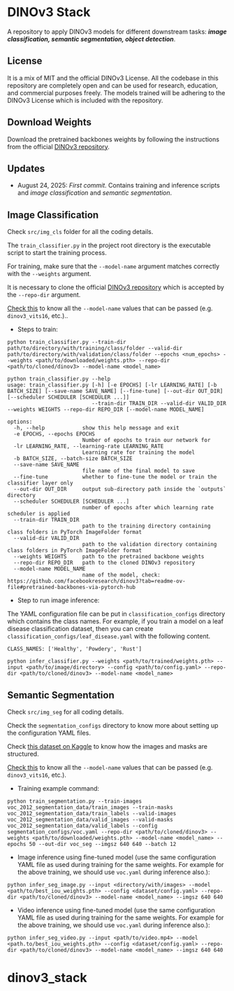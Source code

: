 # DINOv3 Stack

A repository to apply DINOv3 models for different downstream tasks: ***image classification, semantic segmentation, object detection***.

## License

It is a mix of MIT and the official DINOv3 License. All the codebase in this repository are completely open and can be used for research, education, and commercial purposes freely. The models trained will be adhering to the DINOv3 License which is included with the repository.

## Download Weights

Download the pretrained backbones weights by following the instructions from the official [DINOv3 repository](https://github.com/facebookresearch/dinov3). 

## Updates

* August 24, 2025: *First commit*. Contains training and inference scripts and *image classification* and *semantic segmentation*.

## Image Classification

Check `src/img_cls` folder for all the coding details.

The `train_classifier.py` in the project root directory is the executable script to start the training process.

For training, make sure that the `--model-name` argument matches correctly with the `--weights` argument.

It is necessary to clone the official [DINOv3 repository](https://github.com/facebookresearch/dinov3) which is accepted by the `--repo-dir` argument.

[Check this](https://github.com/facebookresearch/dinov3?tab=readme-ov-file#pretrained-backbones-via-pytorch-hub) to know all the `--model-name` values that can be passed (e.g. `dinov3_vits16`, etc.)..

* Steps to train:

```
python train_classifier.py --train-dir path/to/directory/with/training/class/folder --valid-dir path/to/directory/with/validation/class/folder --epochs <num_epochs> --weights <path/to/downloaded/weights.pth> --repo-dir <path/to/cloned/dinov3> --model-name <model_name>
```

```
python train_classifier.py --help
usage: train_classifier.py [-h] [-e EPOCHS] [-lr LEARNING_RATE] [-b BATCH_SIZE] [--save-name SAVE_NAME] [--fine-tune] [--out-dir OUT_DIR] [--scheduler SCHEDULER [SCHEDULER ...]]
                           --train-dir TRAIN_DIR --valid-dir VALID_DIR --weights WEIGHTS --repo-dir REPO_DIR [--model-name MODEL_NAME]

options:
  -h, --help            show this help message and exit
  -e EPOCHS, --epochs EPOCHS
                        Number of epochs to train our network for
  -lr LEARNING_RATE, --learning-rate LEARNING_RATE
                        Learning rate for training the model
  -b BATCH_SIZE, --batch-size BATCH_SIZE
  --save-name SAVE_NAME
                        file name of the final model to save
  --fine-tune           whether to fine-tune the model or train the classifier layer only
  --out-dir OUT_DIR     output sub-directory path inside the `outputs` directory
  --scheduler SCHEDULER [SCHEDULER ...]
                        number of epochs after which learning rate scheduler is applied
  --train-dir TRAIN_DIR
                        path to the training directory containing class folders in PyTorch ImageFolder format
  --valid-dir VALID_DIR
                        path to the validation directory containing class folders in PyTorch ImageFolder format
  --weights WEIGHTS     path to the pretrained backbone weights
  --repo-dir REPO_DIR   path to the cloned DINOv3 repository
  --model-name MODEL_NAME
                        name of the model, check: https://github.com/facebookresearch/dinov3?tab=readme-ov-file#pretrained-backbones-via-pytorch-hub
```

* Step to run image inference:

The YAML configuration file can be put in `classification_configs` directory which contains the class names. For example, if you train a model on a leaf disease classification dataset, then you can create `classification_configs/leaf_disease.yaml` with the following content.

```
CLASS_NAMES: ['Healthy', 'Powdery', 'Rust']
```

```
python infer_classifier.py --weights <path/to/trained/weights.pth> --input <path/to/image/directory> --config <path/to/config.yaml> --repo-dir <path/to/cloned/dinov3> --model-name <model_name>
```

## Semantic Segmentation

Check `src/img_seg` for all coding details.

Check the `segmentation_configs` directory to know more about setting up the configuration YAML files.

Check [this dataset on Kaggle](https://www.kaggle.com/datasets/sovitrath/voc-2012-segmentation-data) to know how the images and masks are structured.

[Check this](https://github.com/facebookresearch/dinov3?tab=readme-ov-file#pretrained-backbones-via-pytorch-hub) to know all the `--model-name` values that can be passed (e.g. `dinov3_vits16`, etc.).

* Training example command:

```
python train_segmentation.py --train-images voc_2012_segmentation_data/train_images --train-masks voc_2012_segmentation_data/train_labels --valid-images voc_2012_segmentation_data/valid_images --valid-masks voc_2012_segmentation_data/valid_labels --config segmentation_configs/voc.yaml --repo-dir <path/to/cloned/dinov3> --weights <path/to/downloaded/weights.pth> --model-name <model_name> --epochs 50 --out-dir voc_seg --imgsz 640 640 --batch 12
```

* Image inference using fine-tuned model (use the same configuration YAML file as used during training for the same weights. For example for the above training, we should use `voc.yaml` during inference also.):

```
python infer_seg_image.py --input <directory/with/images> --model <path/to/best_iou_weights.pth> --config <dataset/config.yaml> --repo-dir <path/to/cloned/dinov3> --model-name <model_name> --imgsz 640 640
```

* Video inference using fine-tuned model (use the same configuration YAML file as used during training for the same weights. For example for the above training, we should use `voc.yaml` during inference also.):

```
python infer_seg_video.py --input <path/to/video.mp4> --model <path.to/best_iou_weights.pth> --config <dataset/config.yaml> --repo-dir <path/to/cloned/dinov3> --model-name <model_name> --imgsz 640 640
```
# dinov3_stack
